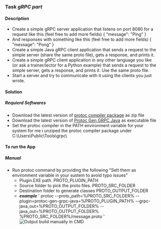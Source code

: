 ### Task ***gRPC part*** 
#### Description

* Create a simple gRPC server application that listens on port 8080 for a request like this (feel free to add more fields)
 { "message": "Ping" }
* And responses with something like this (feel free to add more fields)
 { "message": "Pong" }
* Create a simple Java gRPC client application that sends a request to the simple server (share the same proto file), gets a response, and prints it.
* Create a simple gRPC client application in any other language you like (or ask a trainer/lector for a Python example) that sends a request to the simple server,  gets a response, and prints it. Use the same proto file.
* Start a server and try to communicate with it using the clients you just wrote.

#### Solution
##### Requierd Softwares
  * Download the latest version of [protoc compiler package](https://github.com/protocolbuffers/protobuf/releases) as zip file
  * Download the latest version of [Protoc Gen GRPC Java](https://mvnrepository.com/artifact/io.grpc/protoc-gen-grpc-java) as executable file
  * Set the protoc compiler in the PATH environment variable for your system for me i unziped the protoc compiler package under C:\Users\Public\Tools\grpc\

#### To run the App
##### Manual
   * Run protoc command by providing the following "Sett them as environment variable in your sustem to avoid typo issues"
     * Plugin.EXE path.                        PROTO_PLUGIN_PATH
     * Source folder to pick the proto files.  PROTO_SRC_FOLDER
     * Destination folder to generate classes  PROTO_OUTPUT_FOLDER
     * ***example*** ' protoc --proto_path=%PROTO_SRC_FOLDER% --plugin=protoc-gen-grpc-java=%PROTO_PLUGIN_PATH% --grpc-java_out=%PROTO_OUTPUT_FOLDER% --java_out=%PROTO_OUTPUT_FOLDER% %PROTO_SRC_FOLDER%/message.proto '
    ![Output build manually in CMD](https://myoctocat.com/assets/images/base-octocat.svg)

  